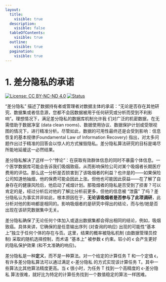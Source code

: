 ```yaml
---
layout:
  title:
    visible: true
  description:
    visible: false
  tableOfContents:
    visible: true
  outline:
    visible: true
  pagination:
    visible: true
---
```


# 1. 差分隐私的承诺

[![License: CC BY-NC-ND 4.0](https://img.shields.io/badge/License-CC\_BY--NC--ND\_4.0-lightgrey.svg)](https://creativecommons.org/licenses/by-nc-nd/4.0/) [![Status](https://img.shields.io/badge/Github-Ready-blue.svg?logo=github)](https://github.com/HouJP/the-algorithmic-foundations-of-differential-privacy)

“差分隐私” 描述了数据持有者或管理者对数据主体的承诺：“无论是否存在其他研究、数据集或者信息源，您都不会因数据被用于任何研究或分析而受到不利影响”。理想情况下，满足差分隐私的数据库机制允许我 们对广泛的机密数据，在无需借助于数据净室 (data clean rooms)、数据使用协议、数据保护计划或受限视图的情况下，进行精准分析。尽管如此，数据的可用性最终还是会受到影响：信息恢复的基本规律(Foundamental Law of Information Recovery) 指出，对太多问题作出过于精准的回答会以惊人的方式摧毁隐私。差分隐私算法研究的目标是竭尽所能地延缓这一必然结果。

差分隐私解决了这样一个“悖论”：在获取有效群体信息的同时不暴露个体信息。一个医学数据库可能会告诉我们吸烟致癌，从而影响保险公司对某个吸烟者长期医疗费用的评估。那么这一分析是否损害到了该吸烟者的利益？也许是的——如果保险公司知道他抽烟，他的保费可能会因此上涨。但他也可能因此获益——在了解了自身存在的健康风险后，他启动了戒烟计划。那吸烟者的隐私是否受到了损害？可以肯定的是，经过分析后对他的了解比分析前更多，但他的信息被 “泄露” 了吗？差分隐私认为事实并非如此，根本原因在于，**无论该吸烟者是否参与了此项调研**，此分析对他的影响都是相同的。影响吸烟者的是研究中得出的结论，而与他/她是否出现在该研究数据集中无关。

差分隐私确保了无论任何个体加入或退出数据集都会得出相同的结论，例如，吸烟致癌。具体来讲，它确保的是任意输出序列 (对查询的响应) 出现的可能性“基本上”独立于任何个体的存在与否。这里，结果的概率被隐私机制 (由数据管理员控制) 采取的随机选择控制，而术语 “基本上” 被参数 ϵ 约束。较小的 ϵ 会产生更好的隐私保护效果 (和不太准确的响应)。

差分隐私是一种**定义**，而不是一种算法。对一个给定的计算任务 T 和一个定值 ϵ，有许多差分隐私算法可以通过满足 ϵ-差分隐私 的方式实现该计算任务 T。其中一些算法比其他算法精度更高。当 ϵ 很小时，为任务 T 找到一个高精度的 ϵ-差分隐私 算法很难，就好比为特定的计算任务找到一个数值稳定的算法一样困难。

